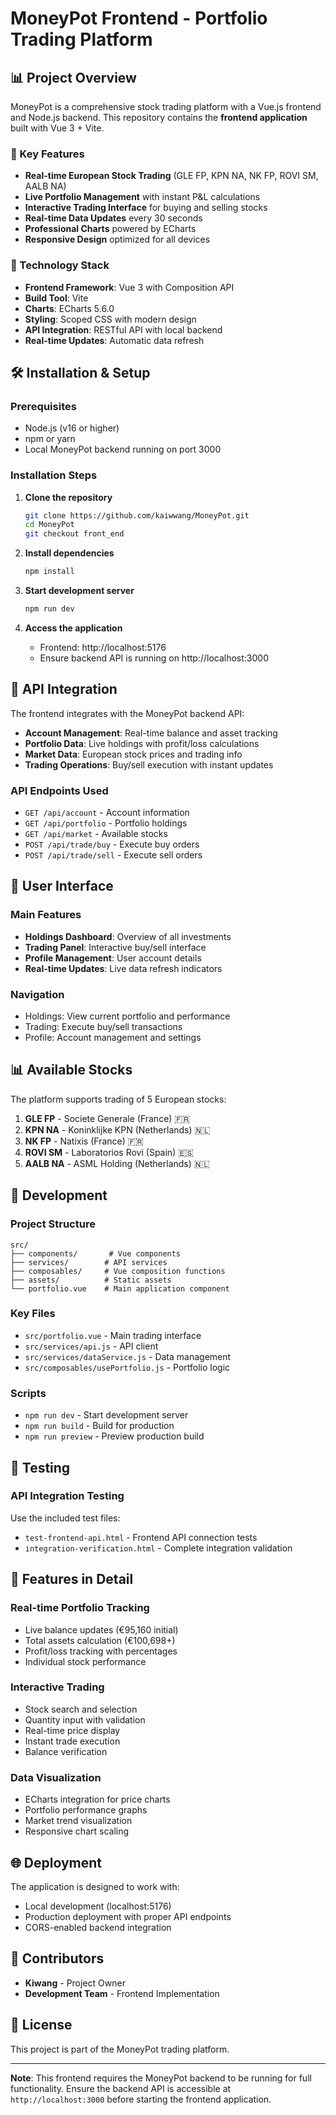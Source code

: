 # MoneyPot Frontend - Portfolio Trading Platform

## 📊 Project Overview

MoneyPot is a comprehensive stock trading platform with a Vue.js frontend and Node.js backend. This repository contains the **frontend application** built with Vue 3 + Vite.

### 🎯 Key Features

- **Real-time European Stock Trading** (GLE FP, KPN NA, NK FP, ROVI SM, AALB NA)
- **Live Portfolio Management** with instant P&L calculations
- **Interactive Trading Interface** for buying and selling stocks
- **Real-time Data Updates** every 30 seconds
- **Professional Charts** powered by ECharts
- **Responsive Design** optimized for all devices

### 🚀 Technology Stack

- **Frontend Framework**: Vue 3 with Composition API
- **Build Tool**: Vite
- **Charts**: ECharts 5.6.0
- **Styling**: Scoped CSS with modern design
- **API Integration**: RESTful API with local backend
- **Real-time Updates**: Automatic data refresh

## 🛠️ Installation & Setup

### Prerequisites
- Node.js (v16 or higher)
- npm or yarn
- Local MoneyPot backend running on port 3000

### Installation Steps

1. **Clone the repository**
   ```bash
   git clone https://github.com/kaiwwang/MoneyPot.git
   cd MoneyPot
   git checkout front_end
   ```

2. **Install dependencies**
   ```bash
   npm install
   ```

3. **Start development server**
   ```bash
   npm run dev
   ```

4. **Access the application**
   - Frontend: http://localhost:5176
   - Ensure backend API is running on http://localhost:3000

## 📡 API Integration

The frontend integrates with the MoneyPot backend API:

- **Account Management**: Real-time balance and asset tracking
- **Portfolio Data**: Live holdings with profit/loss calculations
- **Market Data**: European stock prices and trading info
- **Trading Operations**: Buy/sell execution with instant updates

### API Endpoints Used
- `GET /api/account` - Account information
- `GET /api/portfolio` - Portfolio holdings
- `GET /api/market` - Available stocks
- `POST /api/trade/buy` - Execute buy orders
- `POST /api/trade/sell` - Execute sell orders

## 🎨 User Interface

### Main Features
- **Holdings Dashboard**: Overview of all investments
- **Trading Panel**: Interactive buy/sell interface
- **Profile Management**: User account details
- **Real-time Updates**: Live data refresh indicators

### Navigation
- Holdings: View current portfolio and performance
- Trading: Execute buy/sell transactions
- Profile: Account management and settings

## 📊 Available Stocks

The platform supports trading of 5 European stocks:

1. **GLE FP** - Societe Generale (France) 🇫🇷
2. **KPN NA** - Koninklijke KPN (Netherlands) 🇳🇱
3. **NK FP** - Natixis (France) 🇫🇷
4. **ROVI SM** - Laboratorios Rovi (Spain) 🇪🇸
5. **AALB NA** - ASML Holding (Netherlands) 🇳🇱

## 🔧 Development

### Project Structure
```
src/
├── components/       # Vue components
├── services/        # API services
├── composables/     # Vue composition functions
├── assets/          # Static assets
└── portfolio.vue    # Main application component
```

### Key Files
- `src/portfolio.vue` - Main trading interface
- `src/services/api.js` - API client
- `src/services/dataService.js` - Data management
- `src/composables/usePortfolio.js` - Portfolio logic

### Scripts
- `npm run dev` - Start development server
- `npm run build` - Build for production
- `npm run preview` - Preview production build

## 🧪 Testing

### API Integration Testing
Use the included test files:
- `test-frontend-api.html` - Frontend API connection tests
- `integration-verification.html` - Complete integration validation

## 📱 Features in Detail

### Real-time Portfolio Tracking
- Live balance updates (€95,160 initial)
- Total assets calculation (€100,698+)
- Profit/loss tracking with percentages
- Individual stock performance

### Interactive Trading
- Stock search and selection
- Quantity input with validation
- Real-time price display
- Instant trade execution
- Balance verification

### Data Visualization
- ECharts integration for price charts
- Portfolio performance graphs
- Market trend visualization
- Responsive chart scaling

## 🌐 Deployment

The application is designed to work with:
- Local development (localhost:5176)
- Production deployment with proper API endpoints
- CORS-enabled backend integration

## 👥 Contributors

- **Kiwang** - Project Owner
- **Development Team** - Frontend Implementation

## 📄 License

This project is part of the MoneyPot trading platform.

---

**Note**: This frontend requires the MoneyPot backend to be running for full functionality. Ensure the backend API is accessible at `http://localhost:3000` before starting the frontend application.
